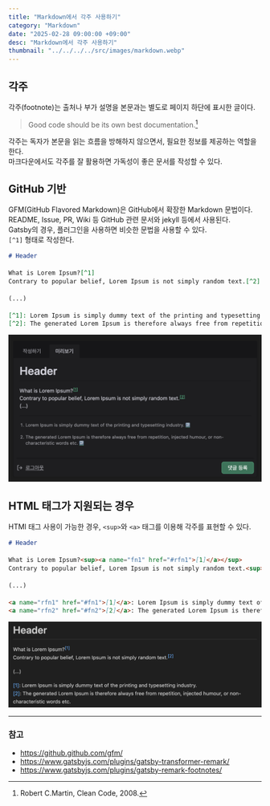 ```yaml
---
title: "Markdown에서 각주 사용하기"
category: "Markdown"
date: "2025-02-28 09:00:00 +09:00"
desc: "Markdown에서 각주 사용하기"
thumbnail: "../../../../src/images/markdown.webp"
---
```


## 각주

각주(footnote)는 출처나 부가 설명을 본문과는 별도로 페이지 하단에 표시한 글이다.

> Good code should be its own best documentation.[^1]

각주는 독자가 본문을 읽는 흐름을 방해하지 않으면서, 필요한 정보를 제공하는 역할을 한다.<br>
마크다운에서도 각주를 잘 활용하면 가독성이 좋은 문서를 작성할 수 있다.

## GitHub 기반

GFM(GitHub Flavored Markdown)은 GitHub에서 확장한 Markdown 문법이다.<br>
README, Issue, PR, Wiki 등 GitHub 관련 문서와 jekyll 등에서 사용된다.<br>
Gatsby의 경우, 플러그인을 사용하면 비슷한 문법을 사용할 수 있다.<br>
`[^1]` 형태로 작성한다.

```markdown
# Header

What is Lorem Ipsum?[^1]
Contrary to popular belief, Lorem Ipsum is not simply random text.[^2]

(...)

[^1]: Lorem Ipsum is simply dummy text of the printing and typesetting industry.
[^2]: The generated Lorem Ipsum is therefore always free from repetition, injected humour, or non-characteristic words etc.
```

![gfm-footnotes.png](gfm-footnotes.png)

## HTML 태그가 지원되는 경우

HTMl 태그 사용이 가능한 경우, `<sup>`와 `<a>` 태그를 이용해 각주를 표현할 수 있다.

```markdown
# Header

What is Lorem Ipsum?<sup><a name="fn1" href="#rfn1">[1]</a></sup>
Contrary to popular belief, Lorem Ipsum is not simply random text.<sup><a name="fn2" href="#rfn2">[2]</a></sup>

(...)

<a name="rfn1" href="#fn1">[1]</a>: Lorem Ipsum is simply dummy text of the printing and typesetting industry.
<a name="rfn2" href="#fn2">[2]</a>: The generated Lorem Ipsum is therefore always free from repetition, injected humour, or non-characteristic words etc.
```

![html-footnotes.png](html-footnotes.png)

---

### 참고

- https://github.github.com/gfm/
- https://www.gatsbyjs.com/plugins/gatsby-transformer-remark/
- https://www.gatsbyjs.com/plugins/gatsby-remark-footnotes/

[^1]: Robert C.Martin, Clean Code, 2008.

